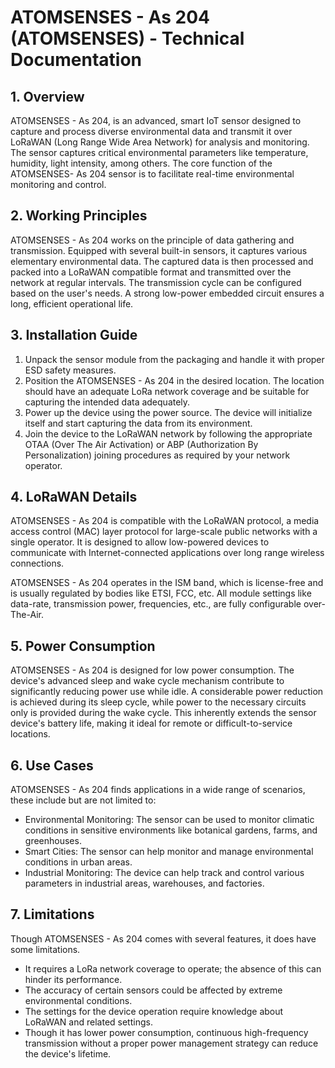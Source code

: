 # ATOMSENSES - As 204 (ATOMSENSES) - Technical Documentation 

## 1. Overview

ATOMSENSES - As 204, is an advanced, smart IoT sensor designed to capture and process diverse environmental data and transmit it over LoRaWAN (Long Range Wide Area Network) for analysis and monitoring. The sensor captures critical environmental parameters like temperature, humidity, light intensity, among others. The core function of the ATOMSENSES- As 204 sensor is to facilitate real-time environmental monitoring and control.

## 2. Working Principles

ATOMSENSES - As 204 works on the principle of data gathering and transmission. Equipped with several built-in sensors, it captures various elementary environmental data. The captured data is then processed and packed into a LoRaWAN compatible format and transmitted over the network at regular intervals. The transmission cycle can be configured based on the user's needs. A strong low-power embedded circuit ensures a long, efficient operational life. 

## 3. Installation Guide

1. Unpack the sensor module from the packaging and handle it with proper ESD safety measures.
2. Position the ATOMSENSES - As 204 in the desired location. The location should have an adequate LoRa network coverage and be suitable for capturing the intended data adequately.
3. Power up the device using the power source. The device will initialize itself and start capturing the data from its environment.
4. Join the device to the LoRaWAN network by following the appropriate OTAA (Over The Air Activation) or ABP (Authorization By Personalization) joining procedures as required by your network operator.

## 4. LoRaWAN Details

ATOMSENSES - As 204 is compatible with the LoRaWAN protocol, a media access control (MAC) layer protocol for large-scale public networks with a single operator. It is designed to allow low-powered devices to communicate with Internet-connected applications over long range wireless connections.

ATOMSENSES - As 204 operates in the ISM band, which is license-free and is usually regulated by bodies like ETSI, FCC, etc. All module settings like data-rate, transmission power, frequencies, etc., are fully configurable over-The-Air.

## 5. Power Consumption

ATOMSENSES - As 204 is designed for low power consumption. The device's advanced sleep and wake cycle mechanism contribute to significantly reducing power use while idle. A considerable power reduction is achieved during its sleep cycle, while power to the necessary circuits only is provided during the wake cycle. This inherently extends the sensor device's battery life, making it ideal for remote or difficult-to-service locations.

## 6. Use Cases

ATOMSENSES - As 204 finds applications in a wide range of scenarios, these include but are not limited to:

- Environmental Monitoring: The sensor can be used to monitor climatic conditions in sensitive environments like botanical gardens, farms, and greenhouses.  
- Smart Cities: The sensor can help monitor and manage environmental conditions in urban areas.
- Industrial Monitoring: The device can help track and control various parameters in industrial areas, warehouses, and factories.

## 7. Limitations
Though ATOMSENSES - As 204 comes with several features, it does have some limitations.

- It requires a LoRa network coverage to operate; the absence of this can hinder its performance.
- The accuracy of certain sensors could be affected by extreme environmental conditions.
- The settings for the device operation require knowledge about LoRaWAN and related settings.
- Though it has lower power consumption, continuous high-frequency transmission without a proper power management strategy can reduce the device's lifetime.